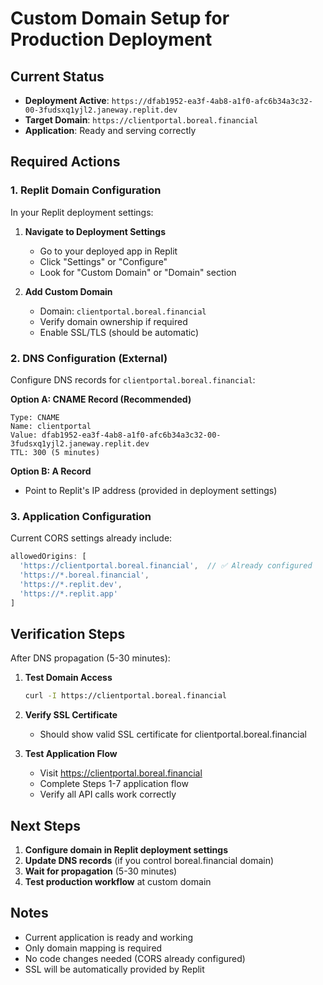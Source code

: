 # Custom Domain Setup for Production Deployment

## Current Status
- **Deployment Active**: `https://dfab1952-ea3f-4ab8-a1f0-afc6b34a3c32-00-3fudsxq1yjl2.janeway.replit.dev`
- **Target Domain**: `https://clientportal.boreal.financial`
- **Application**: Ready and serving correctly

## Required Actions

### 1. Replit Domain Configuration
In your Replit deployment settings:

1. **Navigate to Deployment Settings**
   - Go to your deployed app in Replit
   - Click "Settings" or "Configure"
   - Look for "Custom Domain" or "Domain" section

2. **Add Custom Domain**
   - Domain: `clientportal.boreal.financial`
   - Verify domain ownership if required
   - Enable SSL/TLS (should be automatic)

### 2. DNS Configuration (External)
Configure DNS records for `clientportal.boreal.financial`:

**Option A: CNAME Record (Recommended)**
```
Type: CNAME
Name: clientportal
Value: dfab1952-ea3f-4ab8-a1f0-afc6b34a3c32-00-3fudsxq1yjl2.janeway.replit.dev
TTL: 300 (5 minutes)
```

**Option B: A Record**
- Point to Replit's IP address (provided in deployment settings)

### 3. Application Configuration
Current CORS settings already include:
```javascript
allowedOrigins: [
  'https://clientportal.boreal.financial',  // ✅ Already configured
  'https://*.boreal.financial',
  'https://*.replit.dev',
  'https://*.replit.app'
]
```

## Verification Steps

After DNS propagation (5-30 minutes):

1. **Test Domain Access**
   ```bash
   curl -I https://clientportal.boreal.financial
   ```

2. **Verify SSL Certificate**
   - Should show valid SSL certificate for clientportal.boreal.financial

3. **Test Application Flow**
   - Visit https://clientportal.boreal.financial
   - Complete Steps 1-7 application flow
   - Verify all API calls work correctly

## Next Steps

1. **Configure domain in Replit deployment settings**
2. **Update DNS records** (if you control boreal.financial domain)
3. **Wait for propagation** (5-30 minutes)
4. **Test production workflow** at custom domain

## Notes
- Current application is ready and working
- Only domain mapping is required
- No code changes needed (CORS already configured)
- SSL will be automatically provided by Replit